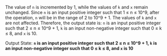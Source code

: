 The value of `n` is incremented by 1, while the values of `k` and `x` remain unchanged. Since `n` is an input positive integer such that 1 ≤ n ≤ 10^9, after the operation, `n` will be in the range of 2 to 10^9 + 1. The values of `k` and `x` are not affected. Therefore, the output state is: `n` is an input positive integer such that 2 ≤ n ≤ 10^9 + 1, `k` is an input non-negative integer such that 0 ≤ k ≤ 8, and `x` is 10.

Output State: **`n` is an input positive integer such that 2 ≤ n ≤ 10^9 + 1, `k` is an input non-negative integer such that 0 ≤ k ≤ 8, and `x` is 10**
